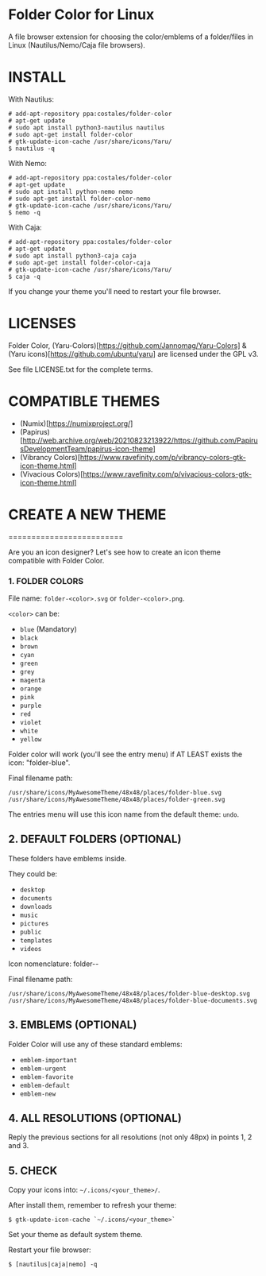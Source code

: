 # Folder Color for Linux

A file browser extension for choosing the color/emblems of a folder/files in Linux (Nautilus/Nemo/Caja file browsers).

# INSTALL

With Nautilus:

```
# add-apt-repository ppa:costales/folder-color
# apt-get update
# sudo apt install python3-nautilus nautilus
# sudo apt-get install folder-color
# gtk-update-icon-cache /usr/share/icons/Yaru/
$ nautilus -q
```

With Nemo:

```
# add-apt-repository ppa:costales/folder-color
# apt-get update
# sudo apt install python-nemo nemo
# sudo apt-get install folder-color-nemo
# gtk-update-icon-cache /usr/share/icons/Yaru/
$ nemo -q
```

With Caja:

```
# add-apt-repository ppa:costales/folder-color
# apt-get update
# sudo apt install python3-caja caja
# sudo apt-get install folder-color-caja
# gtk-update-icon-cache /usr/share/icons/Yaru/
$ caja -q
```

If you change your theme you'll need to restart your file browser.

# LICENSES

Folder Color, (Yaru-Colors)[https://github.com/Jannomag/Yaru-Colors] & (Yaru icons)[https://github.com/ubuntu/yaru] are licensed under the GPL v3.

See file LICENSE.txt for the complete terms.

# COMPATIBLE THEMES


 * (Numix)[https://numixproject.org/]
 * (Papirus)[http://web.archive.org/web/20210823213922/https://github.com/PapirusDevelopmentTeam/papirus-icon-theme]
 * (Vibrancy Colors)[https://www.ravefinity.com/p/vibrancy-colors-gtk-icon-theme.html]
 * (Vivacious Colors)[https://www.ravefinity.com/p/vivacious-colors-gtk-icon-theme.html]


# CREATE A NEW THEME
=========================

Are you an icon designer? Let's see how to create an icon theme compatible with Folder Color.

### 1. FOLDER COLORS

File name: `folder-<color>.svg` or `folder-<color>.png`.

`<color>` can be:

 * `blue` (Mandatory)
 * `black`
 * `brown`
 * `cyan`
 * `green`
 * `grey`
 * `magenta`
 * `orange`
 * `pink`
 * `purple`
 * `red`
 * `violet`
 * `white`
 * `yellow`

Folder color will work (you'll see the entry menu) if AT LEAST exists the icon: "folder-blue".

Final filename path:

```
/usr/share/icons/MyAwesomeTheme/48x48/places/folder-blue.svg
/usr/share/icons/MyAwesomeTheme/48x48/places/folder-green.svg
```

The entries menu will use this icon name from the default theme: `undo`.


## 2. DEFAULT FOLDERS (OPTIONAL)

These folders have emblems inside.

They could be:

 * `desktop`
 * `documents`
 * `downloads`
 * `music`
 * `pictures`
 * `public`
 * `templates`
 * `videos`

Icon nomenclature: folder-<color>-<emblem>

Final filename path:

```
/usr/share/icons/MyAwesomeTheme/48x48/places/folder-blue-desktop.svg
/usr/share/icons/MyAwesomeTheme/48x48/places/folder-blue-documents.svg
```


## 3. EMBLEMS (OPTIONAL)

Folder Color will use any of these standard emblems:

 * `emblem-important`
 * `emblem-urgent`
 * `emblem-favorite`
 * `emblem-default`
 * `emblem-new`

## 4. ALL RESOLUTIONS (OPTIONAL)

Reply the previous sections for all resolutions (not only 48px) in points 1, 2 and 3.


## 5. CHECK

Copy your icons into: `~/.icons/<your_theme>/`.

After install them, remember to refresh your theme:

```
$ gtk-update-icon-cache `~/.icons/<your_theme>`
```

Set your theme as default system theme.

Restart your file browser:

```
$ [nautilus|caja|nemo] -q
```

